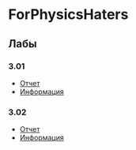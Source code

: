 # ForPhysicsHaters
## Лабы
### 3.01
- [Отчет](https://github.com/yxatabl/ForPhysicsHaters/blob/main/Lab_3.01/Lab_3.01.pdf)
- [Информация](https://github.com/yxatabl/ForPhysicsHaters/blob/main/Lab_3.01/Info_3.01.md)
### 3.02
- [Отчет](https://github.com/yxatabl/ForPhysicsHaters/blob/main/Lab_3.02/lab_3.02.pdf)
- [Информация](https://github.com/yxatabl/ForPhysicsHaters/blob/main/Lab_3.02/Info_3.02.md)
